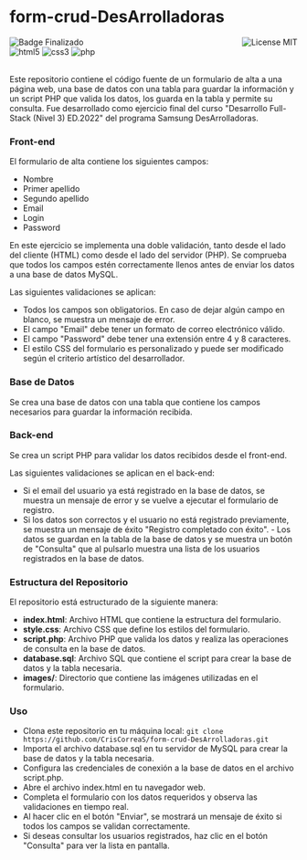 # form-crud-DesArrolladoras
![Badge Finalizado](https://img.shields.io/badge/STATUS-FINALIZADO-violet)
<img align="right" alt="License MIT" src="https://img.shields.io/badge/LICENSE-MIT-green" /> <br/>
<img alt="html5" src="https://img.shields.io/badge/-HTML5-E34F26?style=flat-square&logo=html5&logoColor=white" />
<img alt="css3" src="https://img.shields.io/badge/-CSS3-1572B6?style=flat-square&logo=css3&logoColor=white" />
<img alt="php" src="https://img.shields.io/badge/-PHP-777BB4?style=flat-square&logo=php&logoColor=white" />

<br/>
Este repositorio contiene el código fuente de un formulario de alta a una página web, una base de datos con una tabla para guardar la información y un script PHP que valida los datos, los guarda en la tabla y permite su consulta. Fue desarrollado como ejercicio final del curso "Desarrollo Full-Stack (Nivel 3) ED.2022" del programa Samsung DesArrolladoras.

### Front-end
El formulario de alta contiene los siguientes campos:

- Nombre
- Primer apellido
- Segundo apellido
- Email
- Login
- Password

En este ejercicio se implementa una doble validación, tanto desde el lado del cliente (HTML) como desde el lado del servidor (PHP). Se comprueba que todos los campos estén correctamente llenos antes de enviar los datos a una base de datos MySQL.

Las siguientes validaciones se aplican:

- Todos los campos son obligatorios. En caso de dejar algún campo en blanco, se muestra un mensaje de error.
- El campo "Email" debe tener un formato de correo electrónico válido.
- El campo "Password" debe tener una extensión entre 4 y 8 caracteres.
- El estilo CSS del formulario es personalizado y puede ser modificado según el criterio artístico del desarrollador.

### Base de Datos
Se crea una base de datos con una tabla que contiene los campos necesarios para guardar la información recibida.

### Back-end
Se crea un script PHP para validar los datos recibidos desde el front-end.

Las siguientes validaciones se aplican en el back-end:

- Si el email del usuario ya está registrado en la base de datos, se muestra un mensaje de error y se vuelve a ejecutar el formulario de registro.
- Si los datos son correctos y el usuario no está registrado previamente, se muestra un mensaje de éxito "Registro completado con éxito". - Los datos se guardan en la tabla de la base de datos y se muestra un botón de "Consulta" que al pulsarlo muestra una lista de los usuarios registrados en la base de datos.

### Estructura del Repositorio
El repositorio está estructurado de la siguiente manera:

- **index.html**: Archivo HTML que contiene la estructura del formulario.
- **style.css**: Archivo CSS que define los estilos del formulario.
- **script.php**: Archivo PHP que valida los datos y realiza las operaciones de consulta en la base de datos.
- **database.sql**: Archivo SQL que contiene el script para crear la base de datos y la tabla necesaria.
- **images/**: Directorio que contiene las imágenes utilizadas en el formulario.

### Uso
- Clona este repositorio en tu máquina local: `git clone https://github.com/CrisCorreaS/form-crud-DesArrolladoras.git`
- Importa el archivo database.sql en tu servidor de MySQL para crear la base de datos y la tabla necesaria.
- Configura las credenciales de conexión a la base de datos en el archivo script.php.
- Abre el archivo index.html en tu navegador web.
- Completa el formulario con los datos requeridos y observa las validaciones en tiempo real.
- Al hacer clic en el botón "Enviar", se mostrará un mensaje de éxito si todos los campos se validan correctamente.
- Si deseas consultar los usuarios registrados, haz clic en el botón "Consulta" para ver la lista en pantalla. 
